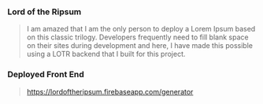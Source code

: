 ### Lord of the Ripsum
> I am amazed that I am the only person to deploy a Lorem Ipsum based on this classic trilogy.  Developers frequently need to fill blank space on their sites during development and here, I have made this possible using a LOTR backend that I built for this project.

### Deployed Front End
> https://lordoftheripsum.firebaseapp.com/generator